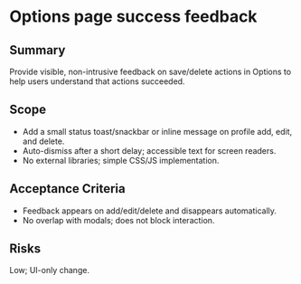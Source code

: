 # Options page success feedback

## Summary
Provide visible, non-intrusive feedback on save/delete actions in Options to help users understand that actions succeeded.

## Scope
- Add a small status toast/snackbar or inline message on profile add, edit, and delete.
- Auto-dismiss after a short delay; accessible text for screen readers.
- No external libraries; simple CSS/JS implementation.

## Acceptance Criteria
- Feedback appears on add/edit/delete and disappears automatically.
- No overlap with modals; does not block interaction.

## Risks
Low; UI-only change.
